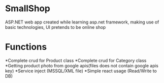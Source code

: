 # SmallShop
ASP.NET web app created while learning asp.net framework, making use of basic technologies, UI pretends to be online shop

# Functions
*Complete crud for Product class
*Complete crud for Category class
*Getting product photo from google apis(files does not contain google apis key)
*Service inject (MSSQL/XML file)
*Simple react usage (Read/Write to DB)

